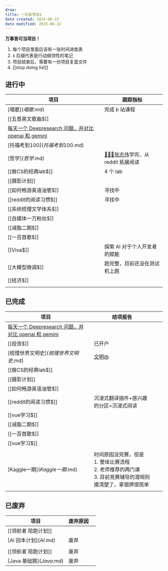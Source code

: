 ```yaml
---
draw:
title: 一切皆项目$
date created: 2024-08-23
date modified: 2025-06-22
---
```


**万事皆可当项目！**
1. 每个项目里面应该有一张时间进度表
2. `$` 后缀代表是行动纲领性的笔记
3. 项目结束后，需要有一份项目复盘文件
4. [[stop doing list]]
## 进行中

| 项目                                                                                                | 跟踪指标                                        |
| ------------------------------------------------------------------------------------------------- | ------------------------------------------- |
|[唱歌$](唱歌$.md)                                                                                     | 完成 b 站课程                                    |
|[[五首英文歌曲$]]                                                                                       |                                             |
| [每天一个 Deepresearch 问题，并对比 openai 和 gemini](每天一个%20Deepresearch%20问题，并对比%20openai%20和%20gemini.md) |                                             |
| [托福考到100$](托福考到100$.md)                                                                           |                                             |
|[哲学$](哲学$.md)                                                                                     | [👨🏻‍💻张志伟](👨🏻‍💻张志伟.md)学完、从 reddit 拓展阅读 |
| [[做CS的经典lab$]]                                                                                    | 4 个 lab                                     |
| [[摄影计划]]                                                                                          |                                             |
| [[如何畅游英语油管$]]                                                                                     | 寻找中                                         |
| [[reddit的阅读习惯$]]                                                                                  | 寻找中                                         |
| [[系统梳理文学体系$]]                                                                                      |                                             |
| [[自媒体一万粉丝$]]                                                                                      |                                             |
| [[减脂二期$]]                                                                                         |                                             |
| [[一百首歌$]]                                                                                         |                                             |
| [[Viva$]]                                                                                         | 探索 AI 对于个人开发者的赋能                            |
| [[大模型微调$]]                                                                                        | 跑完整，目前还没在测试机上跑                              |
| [[经济$]]                                                                                           |                                             |
|                                                                                                   |                                             |

## 已完成

| 项目                                                                                                |     | 结项报告                                                                |     |     |
| ------------------------------------------------------------------------------------------------- | --- | ------------------------------------------------------------------- | --- | --- |
| [每天一个 Deepresearch 问题，并对比 openai 和 gemini](每天一个%20Deepresearch%20问题，并对比%20openai%20和%20gemini.md) |     |                                                                     |     |     |
|[[投资$]]                                                                                           |     | 已开户                                                                 |     |     |
| [梳理世界文明史$](梳理世界文明史$.md)                                                                           |     | [文明@](文明@.md)                                                       |     |     |
| [[做CS的经典lab$]]                                                                                    |     |                                                                     |     |     |
| [[摄影计划]]                                                                                          |     |                                                                     |     |     |
| [[如何畅游英语油管$]]                                                                                     |     |                                                                     |     |     |
| [[reddit的阅读习惯$]]                                                                                  |     | 沉浸式翻译插件+感兴趣的分区=沉浸式阅读                                                |     |     |
| [[vue学习$]]                                                                                        |     |                                                                     |     |     |
| [[减脂二期$]]                                                                                         |     |                                                                     |     |     |
| [[一百首歌$]]                                                                                         |     |                                                                     |     |     |
|[[vue学习$]]                                                                                        |     |                                                                     |     |     |
|                                                                                                   |     |                                                                     |     |     |
| [Kaggle一期$](Kaggle一期$.md)                                                                         |     | 时间原因没完赛，但是<br>1.  整体比赛流程<br>2. 老师推荐的两门课<br>3. 目前竞赛辅导的潜规则摸清楚了，拿银牌很简单 |     |     |
|                                                                                                   |     |                                                                     |     |     |

## 已废弃

| 项目                          | 废弃原因 |     |
| --------------------------- | ---- | --- |
| [[领航者 陪跑计划]]                |      |     |
|[AI 回本计划$](AI%20回本计划$.md)   | 废弃   |     |
|                             |      |     |
| [[领航者 陪跑计划]]                | 废弃   |     |
|[Java 基础题$](Java%20基础题$.md) | 废弃   |     |
